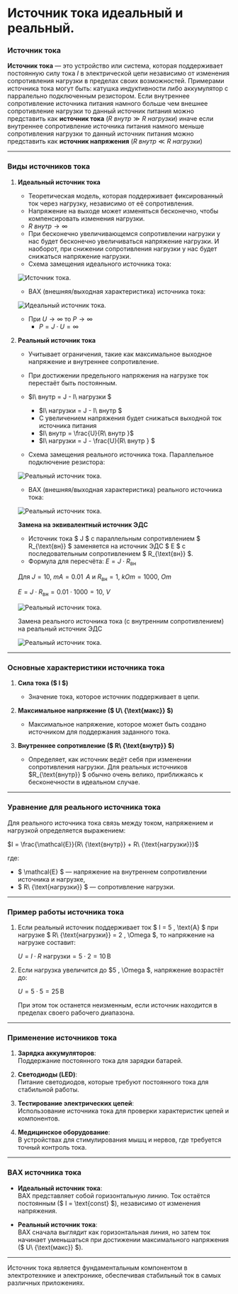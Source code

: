 # Источник тока идеальный и реальный.

 
### **Источник тока**

**Источник тока** — это устройство или система, которая поддерживает постоянную силу тока $I$ в электрической цепи независимо от изменения сопротивления нагрузки в пределах своих возможностей. Примерами источника тока могут быть: катушка индуктивности либо аккумулятор с парралельно подключенным резистором.  Если внутреннее сопротивление источника питания намного больше чем внешнее сопротивление нагрузки то данный источник питания можно представить как **источник тока** ($R\ внутр \gg R\ нагрузки$) иначе если внутреннее сопротивление источника питания намного меньше сопротивления нагрузки то данный источник питания можно представить как **источник напряжения** ($R\ внутр \ll R\ нагрузки$)

---

### **Виды источников тока**

1. **Идеальный источник тока**  
   - Теоретическая модель, которая поддерживает фиксированный ток через нагрузку, независимо от её сопротивления.  
   - Напряжение на выходе может изменяться бесконечно, чтобы компенсировать изменения нагрузки.  
   - $R\ внутр \to \infty$
   - При бесконечно увеличивающемся сопротивлении нагрузки у нас будет бесконечно увеличиваться напряжение нагрузки. И наоборот, при снижении сопротивления нагрузки у нас будет снижаться напряжение нагрузки.
   - Схема замещения идеального источника тока:

    ![Источник тока.](../img/19.png "Источник тока.")

   - ВАХ (внешняя/выходная характеристика) источника тока:

    ![Идеальный источник тока.](../img/20.png "Идеальный источник тока.")

   - При $U \to \infty$ то $P \to \infty$ 
     - $P = J \cdot U = \infty$

2. **Реальный источник тока**  
   - Учитывает ограничения, такие как максимальное выходное напряжение и внутреннее сопротивление.  
   - При достижении предельного напряжения на нагрузке ток перестаёт быть постоянным.
   - $I\ внутр = J - I\ нагрузки $
     - $I\ нагрузки = J - I\ внутр $
     - С увеличением напряжения будет снижаться выходной ток источника питания
     - $I\ внутр = \frac{U}{R\ внутр }$
     - $I\ нагрузки = J - \frac{U}{R\ внутр } $

   - Схема замещения реального источника тока. Параллельное подключение резистора:

    ![Реальный источник тока.](../img/21.png "Реальный источник тока.")

   - ВАХ (внешняя/выходная характеристика) реального источника тока:

    ![Реальный источник тока.](../img/22.png "Реальный источник тока.")

   **Замена на эквивалентный источник ЭДС**  
   - Источник тока $ J $ с параллельным сопротивлением $ R_{\text{вн}} $ заменяется на источник ЭДС $ E $ с последовательным сопротивлением $ R_{\text{вн}} $.  
   - Формула для пересчёта:
      $E = J \cdot R_{\text{вн}}$

   Для $J=10,\ mA = 0.01\,\ A$ и $R_{\text{вн}} = 1,\ kOm = 1000,\ Om$

   $E = J \cdot R_{\text{вн}} = 0.01\cdot 1000 = 10,\ V$

   ![Реальный источник тока.](../img/21.2.png "Реальный источник тока.")

   Замена реального источника тока (с внутренним сопротивлением) на реальный источник ЭДС

   ![Реальный источник тока.](../img/21.3.png "Реальный источник тока.")

---

### **Основные характеристики источника тока**

1. **Сила тока ($ I $)**  
   - Значение тока, которое источник поддерживает в цепи.

2. **Максимальное напряжение ($ U\ {\text{макс}} $)**  
   - Максимальное напряжение, которое может быть создано источником для поддержания заданного тока.

3. **Внутреннее сопротивление ($ R\ {\text{внутр}} $)**  
   - Определяет, как источник ведёт себя при изменении сопротивления нагрузки. Для реальных источников $R_{\text{внутр}} $ обычно очень велико, приближаясь к бесконечности в идеальном случае.

---

### **Уравнение для реального источника тока**

Для реального источника тока связь между током, напряжением и нагрузкой определяется выражением:
 
$I = \frac{\mathcal{E}}{R\ {\text{внутр}} + R\ {\text{нагрузки}}}$
 
где:  
- $ \mathcal{E} $ — напряжение на внутреннем сопротивлении источника и нагрузке,  
- $ R\ {\text{нагрузки}} $ — сопротивление нагрузки.

---

### **Пример работы источника тока**

1. Если реальный источник поддерживает ток $ I = 5 \, \text{А} $ при нагрузке $ R\ {\text{нагрузки}} = 2 \, \Omega $, то напряжение на нагрузке составит:  
   
   $U = I \cdot R\ {\text{нагрузки}} = 5 \cdot 2 = 10 \, \text{В}$
   

2. Если нагрузка увеличится до $5 \, \Omega $, напряжение возрастёт до:  
   
   $U = 5 \cdot 5 = 25 \, \text{В}$
     
   При этом ток останется неизменным, если источник находится в пределах своего рабочего диапазона.

---

### **Применение источников тока**

1. **Зарядка аккумуляторов**:  
   Поддержание постоянного тока для зарядки батарей.  

2. **Светодиоды (LED)**:  
   Питание светодиодов, которые требуют постоянного тока для стабильной работы.  

3. **Тестирование электрических цепей**:  
   Использование источника тока для проверки характеристик цепей и компонентов.  

4. **Медицинское оборудование**:  
   В устройствах для стимулирования мышц и нервов, где требуется точный контроль тока.

---

### **ВАХ источника тока**

- **Идеальный источник тока**:  
  ВАХ представляет собой горизонтальную линию. Ток остаётся постоянным ($ I = \text{const} $), независимо от изменения напряжения.  

- **Реальный источник тока**:  
  ВАХ сначала выглядит как горизонтальная линия, но затем ток начинает уменьшаться при достижении максимального напряжения ($ U\ {\text{макс}} $).

---

Источник тока является фундаментальным компонентом в электротехнике и электронике, обеспечивая стабильный ток в самых различных приложениях.
 